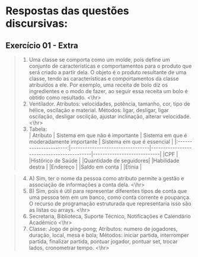 # Respostas das questões discursivas:

## Exercício 01 - Extra

> 1. Uma classe se comporta como um molde, pois define um conjunto de características e comportamentos para o produto que será criado a partir dela. O objeto é o produto resultante de uma classe, tendo as características e comportamentos da classe atribuídos a ele. Por exemplo, uma receita de bolo diz os ingredientes e o modo de fazer, ao seguir essa receita um bolo é obtido como resultado.
<\hr>
> 2. Ventilador.
>    Atributos: velocidades, potência, tamanho, cor, tipo de hélice, oscilação e material.
>    Métodos: ligar, desligar, ligar oscilação, desligar oscilção, ajustar inclinação, alterar velocidade.
<\hr>
> 3. Tabela:<br>
| Atributo               | Sistema em que não é importante | Sistema em que é moderadamente importante | Sistema em que é essencial |
|:----------------------:|---------------------------------|-------------------------------------------|----------------------------|
|CPF                     |
|Histórico de Saúde      |
|Quantidade de seguidores|
|Habilidade destra       |
|Endereço                |
|Saldo em conta          |
|Etinia                  |

> 4. A) Sim, ter o nome da pessoa como atributo permite a gestão e associação de informações a conta dela.
<\hr>
> 4. B) Sim, pois é útil para representar diferentes tipos de conta que uma pessoa tem em um banco, como conta corrente e poupança. O recurso de programação estruturada que representaria isso são as listas ou arrays.
<\hr>
> 5. Secretaria, Biblioteca, Suporte Técnico, Notificações e Calendário Acadêmico
<\hr>
> 6. Classe: Jogo de ping-pong; Atributos: numero de jogadores, duração, local, mesa e bola; Métodos: iniciar partida, interromper partida, finalizar partida, pontuar jogador, pontuar set, trocar lados, cronometrar tempo.
<\hr>
